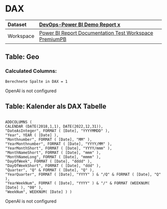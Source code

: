 



# DAX

|Dataset|[DevOps-Power BI Demo Report x](./../DevOps-Power-BI-Demo-Report-x.md)|
| :--- | :--- |
|Workspace|[Power BI Report Documentation Test Workspace PremiumPB](../../Workspaces/Power-BI-Report-Documentation-Test-Workspace-PremiumPB.md)|

## Table: Geo

### Calculated Columns:


```dax
Berechnete Spalte in DAX = 1
```

OpenAI is not configured
## Table: Kalender als DAX Tabelle


```dax

ADDCOLUMNS (
CALENDAR (DATE(2018,1,1), DATE(2022,12,31)),
"DateAsInteger", FORMAT ( [Date], "YYYYMMDD" ),
"Year", YEAR ( [Date] ),
"Monthnumber", FORMAT ( [Date], "MM" ),
"YearMonthnumber", FORMAT ( [Date], "YYYY/MM" ),
"YearMonthShort", FORMAT ( [Date], "YYYY/mmm" ),
"MonthNameShort", FORMAT ( [Date], "mmm" ),
"MonthNameLong", FORMAT ( [Date], "mmmm" ),
"DayOfWeek", FORMAT ( [Date], "dddd" ),
"DayOfWeekShort", FORMAT ( [Date], "ddd" ),
"Quarter", "Q" & FORMAT ( [Date], "Q" ),
"YearQuarter", FORMAT ( [Date], "YYYY" ) & "/Q" & FORMAT ( [Date], "Q" ),
"YearWeekNum", FORMAT ( [Date], "YYYY" ) & "/" & FORMAT (WEEKNUM( [Date] ), "00" ),
"WeekNum", WEEKNUM( [Date] ) )

```

OpenAI is not configured